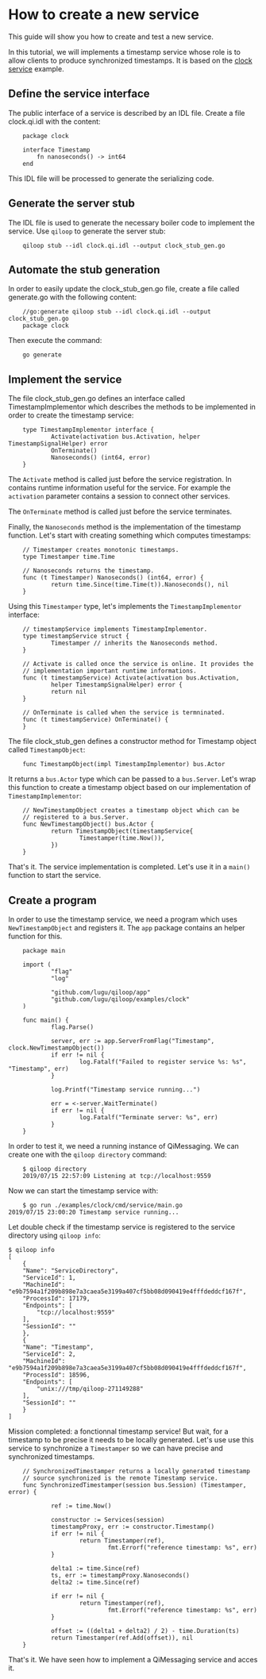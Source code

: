 # How to create a new service

This guide will show you how to create and test a new service.

In this tutorial, we will implements a timestamp service whose role is
to allow clients to produce synchronized timestamps. It is based on
the [clock service](https://github.com/lugu/qiloop/blob/master/examples/clock)
example.

## Define the service interface

The public interface of a service is described by an IDL file.
Create a file clock.qi.idl with the content:

        package clock

        interface Timestamp
            fn nanoseconds() -> int64
        end

This IDL file will be processed to generate the serializing code.

## Generate the server stub

The IDL file is used to generate the necessary boiler code to
implement the service. Use `qiloop` to generate the server stub:

        qiloop stub --idl clock.qi.idl --output clock_stub_gen.go

## Automate the stub generation

In order to easily update the clock_stub_gen.go file, create a file
called generate.go with the following content:

        //go:generate qiloop stub --idl clock.qi.idl --output clock_stub_gen.go
        package clock

Then execute the command:

        go generate

## Implement the service

The file clock_stub_gen.go defines an interface called
TimestampImplementor which describes the methods to be implemented in
order to create the timestamp service:

        type TimestampImplementor interface {
                Activate(activation bus.Activation, helper TimestampSignalHelper) error
                OnTerminate()
                Nanoseconds() (int64, error)
        }

The `Activate` method is called just before the service registration.
In contains runtime information useful for the service. For example
the `activation` parameter contains a session to connect other
services.

The `OnTerminate` method is called just before the service
terminates.

Finally, the `Nanoseconds` method is the implementation of the
timestamp function. Let's start with creating something which computes
timestamps:

        // Timestamper creates monotonic timestamps.
        type Timestamper time.Time

        // Nanoseconds returns the timestamp.
        func (t Timestamper) Nanoseconds() (int64, error) {
                return time.Since(time.Time(t)).Nanoseconds(), nil
        }

Using this `Timestamper` type, let's implements
the `TimestampImplementor` interface:


        // timestampService implements TimestampImplementor.
        type timestampService struct {
                Timestamper // inherits the Nanoseconds method.
        }

        // Activate is called once the service is online. It provides the
        // implementation important runtime informations.
        func (t timestampService) Activate(activation bus.Activation,
                helper TimestampSignalHelper) error {
                return nil
        }

        // OnTerminate is called when the service is termninated.
        func (t timestampService) OnTerminate() {
        }

The file clock_stub_gen defines a constructor method for Timestamp
object called `TimestampObject`:

        func TimestampObject(impl TimestampImplementor) bus.Actor

It returns a `bus.Actor` type which can be passed to a `bus.Server`.
Let's wrap this function to create a timestamp object based on our
implementation of `TimestampImplementor`:

        // NewTimestampObject creates a timestamp object which can be
        // registered to a bus.Server.
        func NewTimestampObject() bus.Actor {
                return TimestampObject(timestampService{
                        Timestamper(time.Now()),
                })
        }

That's it. The service implementation is completed. Let's use it in a
`main()` function to start the service.

## Create a program

In order to use the timestamp service, we need a program which uses
`NewTimestampObject` and registers it. The `app` package contains an
helper function for this.

        package main

        import (
                "flag"
                "log"

                "github.com/lugu/qiloop/app"
                "github.com/lugu/qiloop/examples/clock"
        )

        func main() {
                flag.Parse()

                server, err := app.ServerFromFlag("Timestamp", clock.NewTimestampObject())
                if err != nil {
                        log.Fatalf("Failed to register service %s: %s", "Timestamp", err)
                }

                log.Printf("Timestamp service running...")

                err = <-server.WaitTerminate()
                if err != nil {
                        log.Fatalf("Terminate server: %s", err)
                }
        }

In order to test it, we need a running instance of QiMessaging. We can
create one with the `qiloop directory` command:

        $ qiloop directory
        2019/07/15 22:57:09 Listening at tcp://localhost:9559

Now we can start the timestamp service with:

        $ go run ./examples/clock/cmd/service/main.go
	2019/07/15 23:00:20 Timestamp service running...

Let double check if the timestamp service is registered to the service
directory using `qiloop info`:

	$ qiloop info
	[
	    {
		"Name": "ServiceDirectory",
		"ServiceId": 1,
		"MachineId": "e9b7594a1f209b898e7a3caea5e3199a407cf5bb08d090419e4fffdeddcf167f",
		"ProcessId": 17179,
		"Endpoints": [
		    "tcp://localhost:9559"
		],
		"SessionId": ""
	    },
	    {
		"Name": "Timestamp",
		"ServiceId": 2,
		"MachineId": "e9b7594a1f209b898e7a3caea5e3199a407cf5bb08d090419e4fffdeddcf167f",
		"ProcessId": 18596,
		"Endpoints": [
		    "unix:///tmp/qiloop-271149288"
		],
		"SessionId": ""
	    }
	]

Mission completed: a fonctionnal timestamp service! But wait, for a
timestamp to be precise it needs to be locally generated. Let's use
use this service to synchronize a `Timestamper` so we can have precise
and synchronized timestamps.

        // SynchronizedTimestamper returns a locally generated timestamp
        // source synchronized is the remote Timestamp service.
        func SynchronizedTimestamper(session bus.Session) (Timestamper, error) {

                ref := time.Now()

                constructor := Services(session)
                timestampProxy, err := constructor.Timestamp()
                if err != nil {
                        return Timestamper(ref),
                                fmt.Errorf("reference timestamp: %s", err)
                }

                delta1 := time.Since(ref)
                ts, err := timestampProxy.Nanoseconds()
                delta2 := time.Since(ref)

                if err != nil {
                        return Timestamper(ref),
                                fmt.Errorf("reference timestamp: %s", err)
                }

                offset := ((delta1 + delta2) / 2) - time.Duration(ts)
                return Timestamper(ref.Add(offset)), nil
        }

That's it. We have seen how to implement a QiMessaging service and
acces it.
